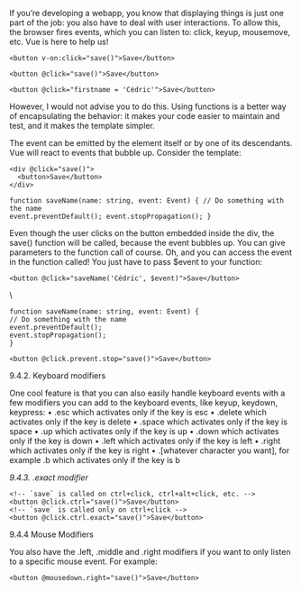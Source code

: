 If you’re developing a webapp, you know that displaying things is just one part of the job: you also have to deal with user interactions. To allow this, the browser fires events, which you can listen to: click, keyup, mousemove, etc. Vue is here to help us!

```
<button v-on:click="save()">Save</button>
```

```
<button @click="save()">Save</button>
```

```
<button @click="firstname = 'Cédric'">Save</button>
```

However, I would not advise you to do this. Using functions is a better way of encapsulating the behavior: it makes your code easier to maintain and test, and it makes the template simpler.

The event can be emitted by the element itself or by one of its descendants. Vue will react to events that bubble up. Consider the template:

```
<div @click="save()">
  <button>Save</button>
</div>

```

```
function saveName(name: string, event: Event) { // Do something with the name
event.preventDefault(); event.stopPropagation(); }
```

Even though the user clicks on the button embedded inside the div, the save() function will be
called, because the event bubbles up.
You can give parameters to the function call of course. Oh, and you can access the event in the
function called! You just have to pass $event to your function:

```
<button @click="saveName('Cédric', $event)">Save</button>
```
\
```
function saveName(name: string, event: Event) {
// Do something with the name
event.preventDefault();
event.stopPropagation();
}
```

```
<button @click.prevent.stop="save()">Save</button>
```

9.4.2. Keyboard modifiers

One cool feature is that you can also easily handle keyboard events with a few modifiers you can
add to the keyboard events, like keyup, keydown, keypress:
• .esc which activates only if the key is esc
• .delete which activates only if the key is delete
• .space which activates only if the key is space
• .up which activates only if the key is up
• .down which activates only if the key is down
• .left which activates only if the key is left
• .right which activates only if the key is right
• .[whatever character you want], for example .b which activates only if the key is b

_9.4.3._ _.exact_ _modifier_

```
<!-- `save` is called on ctrl+click, ctrl+alt+click, etc. -->
<button @click.ctrl="save()">Save</button>
<!-- `save` is called only on ctrl+click -->
<button @click.ctrl.exact="save()">Save</button>
```

9.4.4 Mouse Modifiers

You also have the .left, .middle and .right modifiers if you want to only listen to a specific mouse event.
For example:

```
<button @mousedown.right="save()">Save</button>
```



